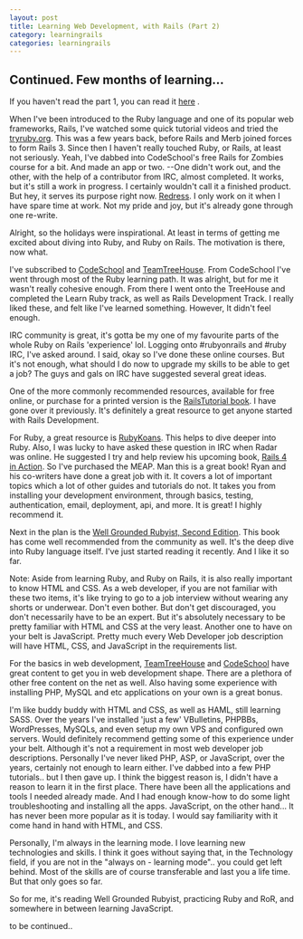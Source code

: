 ```yaml
---
layout: post
title: Learning Web Development, with Rails (Part 2)
category: learningrails
categories: learningrails
---
```


Continued. Few months of learning...
---

If you haven't read the part 1, you can read it [here](http://i5okie.github.io/learningrails/RailsLearningPath/) .

When I've been introduced to the Ruby language and one of its popular web frameworks, Rails, I've watched some quick tutorial videos and tried the [tryruby.org](http://tryruby.org/levels/1/challenges/0). This was a few years back, before Rails and Merb joined forces to form Rails 3.
Since then I haven't really touched Ruby, or Rails, at least not seriously. Yeah, I've dabbed into CodeSchool's free Rails for Zombies course for a bit. And made an app or two. --One didn't work out, and the other, with the help of a contributor from IRC, almost completed. It works, but it's still a work in progress. I certainly wouldn't call it a finished product. But hey, it serves its purpose right now. [Redress](https://github.com/i5okie/redress). I only work on it when I have spare time at work. Not my pride and joy, but it's already gone through one re-write.

Alright, so the holidays were inspirational. At least in terms of getting me excited about diving into Ruby, and Ruby on Rails. The motivation is there, now what.

I've subscribed to [CodeSchool](https://www.codeschool.com/) and [TeamTreeHouse](https://teamtreehouse.com/home). From CodeSchool I've went through most of the Ruby learning path. It was alright, but for me it wasn't really cohesive enough. From there I went onto the TreeHouse and completed the Learn Ruby track, as well as Rails Development Track. I really liked these, and felt like I've learned something. However, It didn't feel enough.

IRC community is great, it's gotta be my one of my favourite parts of the whole Ruby on Rails 'experience' lol. Logging onto #rubyonrails and #ruby IRC, I've asked around. I said, okay so I've done these online courses. But it's not enough, what should I do now to upgrade my skills to be able to get a job?
The guys and gals on IRC have suggested several great ideas.

One of the more commonly recommended resources, available for free online, or purchase for a printed version is the [RailsTutorial book](https://www.railstutorial.org/). I have gone over it previously.
It's definitely a great resource to get anyone started with Rails Development.

For Ruby, a great resource is [RubyKoans](http://rubykoans.com/). This helps to dive deeper into Ruby. Also, I was lucky to have asked these question in IRC when Radar was online. He suggested I try and help review his upcoming book, [Rails 4 in Action](http://www.manning.com/bigg2/). So I've purchased the MEAP.
Man this is a great book! Ryan and his co-writers have done a great job with it. It covers a lot of important topics which a lot of other guides and tutorials do not. It takes you from installing your development environment, through basics, testing, authentication, email, deployment, api, and more. It is great! I highly recommend it.

Next in the plan is the [Well Grounded Rubyist, Second Edition](http://www.manning.com/black3/). This book has come well recommended from the community as well. It's the deep dive into Ruby language itself. I've just started reading it recently. And I like it so far.

Note: Aside from learning Ruby, and Ruby on Rails, it is also really important to know HTML and CSS. As a web developer, if you are not familiar with these two items, it's like trying to go to a job interview without wearing any shorts or underwear. Don't even bother. But don't get discouraged, you don't necessarily have to be an expert. But it's absolutely necessary to be pretty familiar with HTML and CSS at the very least. Another one to have on your belt is JavaScript. Pretty much every Web Developer job description will have HTML, CSS, and JavaScript in the requirements list.

For the basics in web development, [TeamTreeHouse](https://teamtreehouse.com/home) and [CodeSchool](https://www.codeschool.com/) have great content to get you in web development shape. There are a plethora of other free content on the net as well.
Also having some experience with installing PHP, MySQL and etc applications on your own is a great bonus.

I'm like buddy buddy with HTML and CSS, as well as HAML, still learning SASS. Over the years I've installed 'just a few' VBulletins, PHPBBs, WordPresses, MySQLs, and even setup my own VPS and configured own servers. Would definitely recommend getting some of this experience under your belt. Although it's not a requirement in most web developer job descriptions. Personally I've never liked PHP, ASP, or JavaScript, over the years, certainly not enough to learn either. I've dabbed into a few PHP tutorials.. but I then gave up. I think the biggest reason is, I didn't have a reason to learn it in the first place. There have been all the applications and tools I needed already made. And I had enough know-how to do some light troubleshooting and installing all the apps.
JavaScript, on the other hand... It has never been more popular as it is today. I would say familiarity with it come hand in hand with HTML, and CSS.

Personally, I'm always in the learning mode. I love learning new technologies and skills. I think it goes without saying that, in the Technology field, if you are not in the "always on - learning mode".. you could get left behind. Most of the skills are of course transferable and last you a life time. But that only goes so far.

So for me, it's reading Well Grounded Rubyist, practicing Ruby and RoR, and somewhere in between learning JavaScript.



to be continued..
